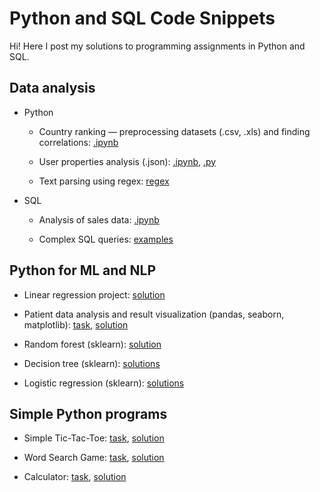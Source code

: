 # Python and SQL Code Snippets

Hi! Here I post my solutions to programming assignments in Python and SQL.

## Data analysis

- Python

    - Country ranking &mdash; preprocessing datasets (.csv, .xls) and finding correlations: [.ipynb](https://colab.research.google.com/drive/1lMGBEE-OIgrsuPsc7SNSapV7vp4QEqcQ?usp=sharing)

    - User properties analysis (.json): [.ipynb](https://colab.research.google.com/drive/1YIjHLNkRGg6wLp5XyuMWO9WO3r4JibTD?usp=sharing), [.py](users_json_analysis/json_analysis.py)

    - Text parsing using regex: [regex](regex.py)

- SQL

    - Analysis of sales data: [.ipynb](https://colab.research.google.com/drive/14oZCiIRjWrOH4wlraaLZyxInRcMze9hQ)

    - Complex SQL queries: [examples](sql_queries)

## Python for ML and NLP

- Linear regression project: [solution](linear_regression/regression.py)

- Patient data analysis and result visualization (pandas, seaborn, matplotlib): [task](pandas_project/hospitals_data_analysis.md), [solution](pandas_project/hospitals_data_analysis.py)

- Random forest (sklearn): [solution](sklearn_random_forest/random_forest_oob_score.py)

- Decision tree (sklearn): [solutions](sklearn_decision_tree)

- Logistic regression (sklearn): [solutions](sklearn_logistic_regression)

## Simple Python programs

- Simple Tic-Tac-Toe: [task](tic_tac_toe/tic_tac_toe.md), [solution](tic_tac_toe/tic_tac_toe.py)

- Word Search Game: [task](word_search_game/word_search_game.md), [solution](word_search_game/word_search_game.py)

- Calculator: [task](calculator/task3.md), [solution](calculator/calculator5.py)
